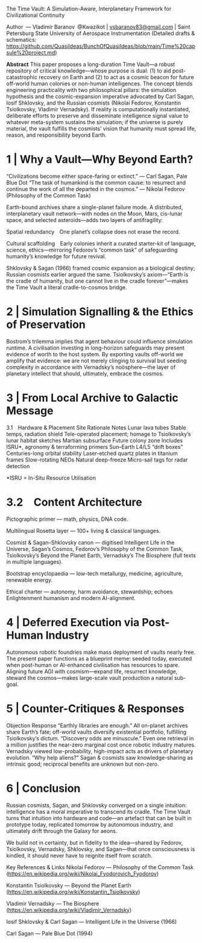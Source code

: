 The Time Vault: A Simulation-Aware, Interplanetary Framework for Civilizational Continuity

Author — Vladimir Baranov @Kwazikot | vsbaranov83@gmail.com | Saint Petersburg State University of Aerospace Instrumentation
(Detailed drafts & schematics: https://github.com/QuasiIdeas/BunchOfQuasiIdeas/blob/main/Time%20capsule%20project.md)

**Abstract**
This paper proposes a long-duration Time Vault—a robust repository of critical knowledge—whose purpose is dual: (1) to aid post-catastrophic recovery on Earth and (2) to act as a cosmic beacon for future off-world human colonies or non-human intelligences. The concept blends engineering practicality with two philosophical pillars: the simulation hypothesis and the cosmic-expansion imperative advocated by Carl Sagan, Iosif Shklovsky, and the Russian cosmists (Nikolai Fedorov, Konstantin Tsiolkovsky, Vladimir Vernadsky). If reality is computationally instantiated, deliberate efforts to preserve and disseminate intelligence signal value to whatever meta-system sustains the simulation; if the universe is purely material, the vault fulfills the cosmists’ vision that humanity must spread life, reason, and responsibility beyond Earth.

# 1 | Why a Vault—Why Beyond Earth?
“Civilizations become either space-faring or extinct.” — Carl Sagan, Pale Blue Dot
“The task of humankind is the common cause: to resurrect and continue the work of all the departed in the cosmos.” — Nikolai Fedorov (Philosophy of the Common Task)

Earth-bound archives share a single-planet failure mode. A distributed, interplanetary vault network—with nodes on the Moon, Mars, cis-lunar space, and selected asteroids—adds two layers of antifragility:

Spatial redundancy One planet’s collapse does not erase the record.

Cultural scaffolding Early colonies inherit a curated starter-kit of language, science, ethics—mirroring Fedorov’s “common task” of safeguarding humanity’s knowledge for future revival.

Shklovsky & Sagan (1966) framed cosmic expansion as a biological destiny; Russian cosmists earlier argued the same. Tsiolkovsky’s axiom—“Earth is the cradle of humanity, but one cannot live in the cradle forever”—makes the Time Vault a literal cradle-to-cosmos bridge.

# 2 | Simulation Signalling & the Ethics of Preservation
Bostrom’s trilemma implies that agent behaviour could influence simulation runtime. A civilisation investing in long-horizon safeguards may present evidence of worth to the host system. By exporting vaults off-world we amplify that evidence: we are not merely clinging to survival but seeding complexity in accordance with Vernadsky’s noösphere—the layer of planetary intellect that should, ultimately, embrace the cosmos.

# 3 | From Local Archive to Galactic Message
3.1 Hardware & Placement
Site	Rationale	Notes
Lunar lava tubes	Stable temps, radiation shield	Tele-operated placement; homage to Tsiolkovsky’s lunar habitat sketches
Martian subsurface	Future colony zone	Includes ISRU*, agronomy & terraforming primers
Sun–Earth L4/L5 “drift boxes”	Centuries-long orbital stability	Laser-etched quartz plates in titanium frames
Slow-rotating NEOs	Natural deep-freeze	Micro-sail tags for radar detection

*ISRU = In-Situ Resource Utilisation

# 3.2 Content Architecture
Pictographic primer — math, physics, DNA code.

Multilingual Rosetta layer — 100+ living & classical languages.

Cosmist & Sagan–Shklovsky canon — digitised Intelligent Life in the Universe, Sagan’s Cosmos, Fedorov’s Philosophy of the Common Task, Tsiolkovsky’s Beyond the Planet Earth, Vernadsky’s The Biosphere (full texts in multiple languages).

Bootstrap encyclopaedia — low-tech metallurgy, medicine, agriculture, renewable energy.

Ethical charter — autonomy, harm avoidance, stewardship; echoes Enlightenment humanism and modern AI-alignment.

# 4 | Deferred Execution via Post-Human Industry
Autonomous robotic foundries make mass deployment of vaults nearly free. The present paper functions as a blueprint meme: seeded today, executed when post-human or AI-enhanced civilisation has resources to spare. Aligning future AGI with cosmism—expand life, resurrect knowledge, steward the cosmos—makes large-scale vault production a natural sub-goal.

# 5 | Counter-Critiques & Responses
Objection	Response
“Earthly libraries are enough.”	All on-planet archives share Earth’s fate; off-world vaults diversify existential portfolio, fulfilling Tsiolkovsky’s dictum.
“Discovery odds are minuscule.”	Even one retrieval in a million justifies the near-zero marginal cost once robotic industry matures. Vernadsky viewed low-probability, high-impact acts as drivers of planetary evolution.
“Why help aliens?”	Sagan & cosmists saw knowledge-sharing as intrinsic good; reciprocal benefits are unknown but non-zero.

# 6 | Conclusion
Russian cosmists, Sagan, and Shklovsky converged on a single intuition: intelligence has a moral imperative to transcend its cradle. The Time Vault turns that intuition into hardware and code—an artefact that can be built in prototype today, replicated tomorrow by autonomous industry, and ultimately drift through the Galaxy for aeons.

We build not in certainty, but in fidelity to the idea—shared by Fedorov, Tsiolkovsky, Vernadsky, Shklovsky, and Sagan—that once consciousness is kindled, it should never have to reignite itself from scratch.

Key References & Links
Nikolai Fedorov — Philosophy of the Common Task (https://en.wikipedia.org/wiki/Nikolai_Fyodorovich_Fyodorov)

Konstantin Tsiolkovsky — Beyond the Planet Earth (https://en.wikipedia.org/wiki/Konstantin_Tsiolkovsky)

Vladimir Vernadsky — The Biosphere (https://en.wikipedia.org/wiki/Vladimir_Vernadsky)

Iosif Shklovsky & Carl Sagan — Intelligent Life in the Universe (1966)

Carl Sagan — Pale Blue Dot (1994)
